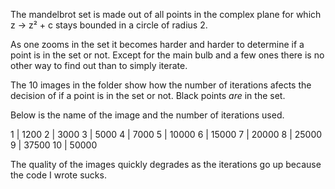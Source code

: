 The mandelbrot set is made out of all points in the complex plane for which z -> z² + c stays bounded in a circle of radius 2.

As one zooms in the set it becomes harder and harder to determine if a point is in the set or not.
Except for the main bulb and a few ones there is no other way to find out than to simply iterate.

The 10 images in the folder show how the number of iterations afects the decision of if a point is in the set or not. Black points *are* in the set.

Below is the name of the image and the number of iterations used.

1  |  1200
2  |  3000
3  |  5000
4  |  7000
5  |  10000
6  |  15000
7  |  20000
8  |  25000
9  |  37500
10 |  50000

The quality of the images quickly degrades as the iterations go up because the code I wrote sucks.

